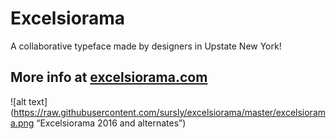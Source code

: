 # Excelsiorama
A collaborative typeface made by designers in Upstate New York!

## More info at [excelsiorama.com](http://www.excelsiorama.com)

![alt text](https://raw.githubusercontent.com/sursly/excelsiorama/master/excelsiorama.png “Excelsiorama 2016 and alternates”)